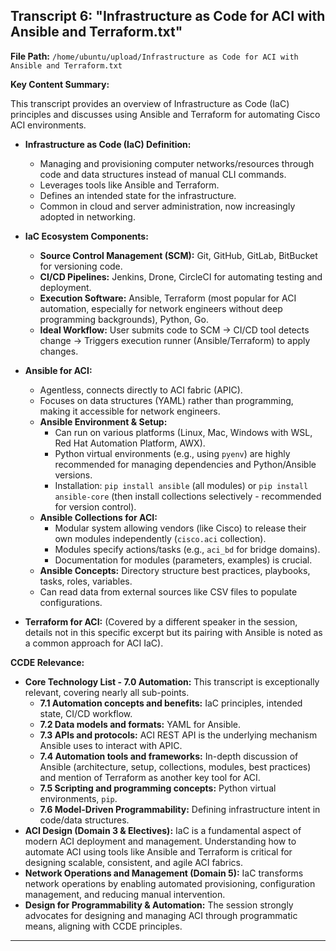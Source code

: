 


## Transcript 6: "Infrastructure as Code for ACI with Ansible and Terraform.txt"

**File Path:** `/home/ubuntu/upload/Infrastructure as Code for ACI with Ansible and Terraform.txt`

**Key Content Summary:**

This transcript provides an overview of Infrastructure as Code (IaC) principles and discusses using Ansible and Terraform for automating Cisco ACI environments.

*   **Infrastructure as Code (IaC) Definition:**
    *   Managing and provisioning computer networks/resources through code and data structures instead of manual CLI commands.
    *   Leverages tools like Ansible and Terraform.
    *   Defines an intended state for the infrastructure.
    *   Common in cloud and server administration, now increasingly adopted in networking.

*   **IaC Ecosystem Components:**
    *   **Source Control Management (SCM):** Git, GitHub, GitLab, BitBucket for versioning code.
    *   **CI/CD Pipelines:** Jenkins, Drone, CircleCI for automating testing and deployment.
    *   **Execution Software:** Ansible, Terraform (most popular for ACI automation, especially for network engineers without deep programming backgrounds), Python, Go.
    *   **Ideal Workflow:** User submits code to SCM -> CI/CD tool detects change -> Triggers execution runner (Ansible/Terraform) to apply changes.

*   **Ansible for ACI:**
    *   Agentless, connects directly to ACI fabric (APIC).
    *   Focuses on data structures (YAML) rather than programming, making it accessible for network engineers.
    *   **Ansible Environment & Setup:**
        *   Can run on various platforms (Linux, Mac, Windows with WSL, Red Hat Automation Platform, AWX).
        *   Python virtual environments (e.g., using `pyenv`) are highly recommended for managing dependencies and Python/Ansible versions.
        *   Installation: `pip install ansible` (all modules) or `pip install ansible-core` (then install collections selectively - recommended for version control).
    *   **Ansible Collections for ACI:**
        *   Modular system allowing vendors (like Cisco) to release their own modules independently (`cisco.aci` collection).
        *   Modules specify actions/tasks (e.g., `aci_bd` for bridge domains).
        *   Documentation for modules (parameters, examples) is crucial.
    *   **Ansible Concepts:** Directory structure best practices, playbooks, tasks, roles, variables.
    *   Can read data from external sources like CSV files to populate configurations.

*   **Terraform for ACI:** (Covered by a different speaker in the session, details not in this specific excerpt but its pairing with Ansible is noted as a common approach for ACI IaC).

**CCDE Relevance:**

*   **Core Technology List - 7.0 Automation:** This transcript is exceptionally relevant, covering nearly all sub-points.
    *   **7.1 Automation concepts and benefits:** IaC principles, intended state, CI/CD workflow.
    *   **7.2 Data models and formats:** YAML for Ansible.
    *   **7.3 APIs and protocols:** ACI REST API is the underlying mechanism Ansible uses to interact with APIC.
    *   **7.4 Automation tools and frameworks:** In-depth discussion of Ansible (architecture, setup, collections, modules, best practices) and mention of Terraform as another key tool for ACI.
    *   **7.5 Scripting and programming concepts:** Python virtual environments, `pip`.
    *   **7.6 Model-Driven Programmability:** Defining infrastructure intent in code/data structures.
*   **ACI Design (Domain 3 & Electives):** IaC is a fundamental aspect of modern ACI deployment and management. Understanding how to automate ACI using tools like Ansible and Terraform is critical for designing scalable, consistent, and agile ACI fabrics.
*   **Network Operations and Management (Domain 5):** IaC transforms network operations by enabling automated provisioning, configuration management, and reducing manual intervention.
*   **Design for Programmability & Automation:** The session strongly advocates for designing and managing ACI through programmatic means, aligning with CCDE principles.

---


